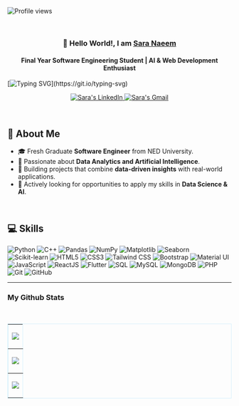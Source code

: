 <p align="left"> <img src="https://komarev.com/ghpvc/?username=saranaeem1&label=Profile%20views&color=0e75b6&style=flat" alt="Profile views" /> </p>
<br/>
<h3 align="center">
         👋 Hello World!, I am
                <b><a target="_blank" href="https://www.linkedin.com/in/sara-naeem-7072b322a">Sara Naeem</a></b> 
</h3>
<h4 align="center">
         Final Year Software Engineering Student | AI & Web Development Enthusiast
</h4>

[![Typing SVG](https://readme-typing-svg.herokuapp.com?font=Fira+Code&pause=1000&color=00ADEF&width=700&lines=Software+Engineer+%7C+AI+and+Web+Development+Enthusiast;)](https://git.io/typing-svg)

<p align="center">
 <a href="https://www.linkedin.com/in/sara-naeem-7072b322a" target="_blank">
  <img src="https://img.shields.io/badge/LinkedIn-0077B5?style=for-the-badge&logo=linkedin&logoColor=white" alt="Sara's LinkedIn"/>
 </a>
<a href="mailto:saranaeem754@gmail.com" target="_blank">
  <img src="https://img.shields.io/badge/Gmail-D14836?style=for-the-badge&logo=gmail&logoColor=white" alt="Sara's Gmail"/>
</a>
</p>

<br/>

## 🌟 About Me

<p>
  <!--   <img align="right" width="250" src="/assets/programmer.png" alt="Coding gif"/> -->
         
  - 🎓 Fresh Graduate **Software Engineer** from NED University.  
  - 🌱 Passionate about **Data Analytics and Artificial Intelligence**.    
  - 🚀 Building projects that combine **data-driven insights** with real-world applications.  
  - 🎯 Actively looking for opportunities to apply my skills in **Data Science & AI**.  
</p>
<br/>

## 💻 Skills

![Python](https://img.shields.io/badge/Python-3776AB?style=for-the-badge&logo=python&logoColor=white)
![C++](https://img.shields.io/badge/C++-00599C?style=for-the-badge&logo=c%2B%2B&logoColor=white)
![Pandas](https://img.shields.io/badge/Pandas-150458?style=for-the-badge&logo=pandas&logoColor=white)
![NumPy](https://img.shields.io/badge/NumPy-013243?style=for-the-badge&logo=numpy&logoColor=white)
![Matplotlib](https://img.shields.io/badge/Matplotlib-003D00?style=for-the-badge&logo=matplotlib&logoColor=white)
![Seaborn](https://img.shields.io/badge/Seaborn-30B4D8?style=for-the-badge&logo=seaborn&logoColor=white)
![Scikit-learn](https://img.shields.io/badge/scikit-learn-F7931E?style=for-the-badge&logo=scikit-learn&logoColor=white)
![HTML5](https://img.shields.io/badge/HTML5-E34F26?style=for-the-badge&logo=html5&logoColor=white)
![CSS3](https://img.shields.io/badge/CSS3-1572B6?style=for-the-badge&logo=css3&logoColor=white)
![Tailwind CSS](https://img.shields.io/badge/Tailwind_CSS-38B2AC?style=for-the-badge&logo=tailwind-css&logoColor=white)
![Bootstrap](https://img.shields.io/badge/Bootstrap-563D7C?style=for-the-badge&logo=bootstrap&logoColor=white)
![Material UI](https://img.shields.io/badge/Material-UI-0081CB?style=for-the-badge&logo=mui&logoColor=white)
![JavaScript](https://img.shields.io/badge/JavaScript-F7DF1E?style=for-the-badge&logo=javascript&logoColor=black)
![ReactJS](https://img.shields.io/badge/React-61DAFB?style=for-the-badge&logo=react&logoColor=white)
![Flutter](https://img.shields.io/badge/Flutter-02569B?style=for-the-badge&logo=flutter&logoColor=white)
![SQL](https://img.shields.io/badge/SQL-4479A1?style=for-the-badge&logo=sql&logoColor=white)
![MySQL](https://img.shields.io/badge/MySQL-4479A1?style=for-the-badge&logo=mysql&logoColor=white)
![MongoDB](https://img.shields.io/badge/MongoDB-4EA94B?style=for-the-badge&logo=mongodb&logoColor=white)
![PHP](https://img.shields.io/badge/PHP-777BB4?style=for-the-badge&logo=php&logoColor=white)
![Git](https://img.shields.io/badge/Git-F05032?style=for-the-badge&logo=git&logoColor=white)
![GitHub](https://img.shields.io/badge/GitHub-181717?style=for-the-badge&logo=github&logoColor=white)

<hr>
<h3>My Github Stats </h3>
  

<br>

<table align="center" border="1" bordercolor="#D6F0FC">
    <tr>
       <td align="center">
                
 ![](https://github-readme-stats.vercel.app/api/top-langs/?username=saranaeem1&theme=omni&hide_border=false&include_all_commits=false&count_private=false&layout=compact)
     </td>
    
 </tr>

    
  <tr>
    <td align="center">  
        
![](https://github-readme-stats.vercel.app/api?username=saranaeem1&theme=omni&hide_border=false&include_all_commits=false&count_private=false)</td>

</td>       
   </tr> 

   <tr>
       <td align="center">
           
![](https://github-readme-streak-stats.herokuapp.com/?user=saranaeem1&theme=omni&hide_border=false)
       </td>
   </tr>
</table>



</br>

